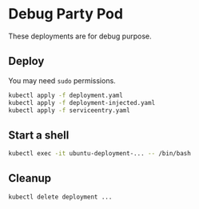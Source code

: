 # Debug Party Pod
These deployments are for debug purpose.

## Deploy
You may need `sudo` permissions.

```sh
kubectl apply -f deployment.yaml
kubectl apply -f deployment-injected.yaml
kubectl apply -f serviceentry.yaml
```

## Start a shell
```sh
kubectl exec -it ubuntu-deployment-... -- /bin/bash
```

## Cleanup
```sh
kubectl delete deployment ...
```

